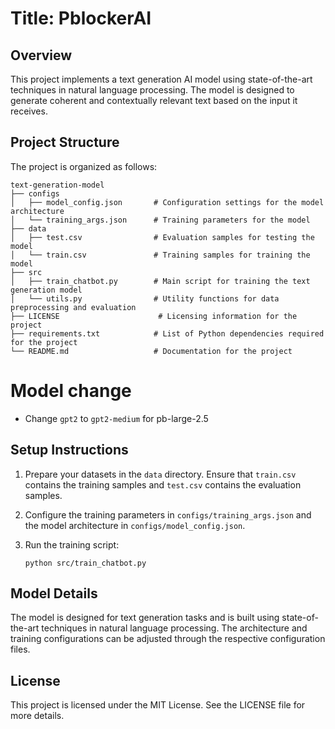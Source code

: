 # Title: PblockerAI

## Overview

This project implements a text generation AI model using state-of-the-art techniques in natural language processing. The model is designed to generate coherent and contextually relevant text based on the input it receives.

## Project Structure

The project is organized as follows:

```
text-generation-model
├── configs
│   ├── model_config.json       # Configuration settings for the model architecture
│   └── training_args.json      # Training parameters for the model
├── data
│   ├── test.csv                # Evaluation samples for testing the model
│   └── train.csv               # Training samples for training the model
├── src
│   ├── train_chatbot.py        # Main script for training the text generation model
│   └── utils.py                # Utility functions for data preprocessing and evaluation
├── LICENSE                      # Licensing information for the project
├── requirements.txt            # List of Python dependencies required for the project
└── README.md                   # Documentation for the project
```

# Model change
- Change ```gpt2``` to ```gpt2-medium``` for pb-large-2.5

## Setup Instructions

1. Prepare your datasets in the `data` directory. Ensure that `train.csv` contains the training samples and `test.csv` contains the evaluation samples.

2. Configure the training parameters in `configs/training_args.json` and the model architecture in `configs/model_config.json`.

3. Run the training script:
   ```
   python src/train_chatbot.py
   ```

## Model Details

The model is designed for text generation tasks and is built using state-of-the-art techniques in natural language processing. The architecture and training configurations can be adjusted through the respective configuration files.

## License

This project is licensed under the MIT License. See the LICENSE file for more details.
